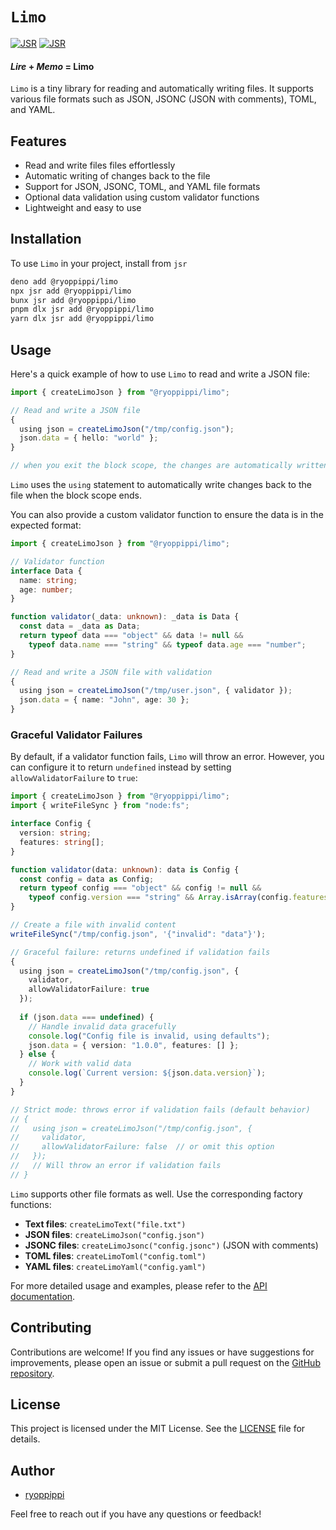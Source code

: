 # `Limo`

[![JSR](https://jsr.io/badges/@ryoppippi/limo)](https://jsr.io/@ryoppippi/limo)
[![JSR](https://jsr.io/badges/@ryoppippi/limo/score)](https://jsr.io/@ryoppippi/limo)

#### *Lire* + *Memo* = **Limo**

`Limo` is a tiny library for reading and automatically writing files. 
It supports various file formats such as JSON, JSONC (JSON with comments), TOML, and YAML.

## Features

- Read and write files files effortlessly
- Automatic writing of changes back to the file
- Support for JSON, JSONC, TOML, and YAML file formats
- Optional data validation using custom validator functions
- Lightweight and easy to use

## Installation

To use `Limo` in your project, install from `jsr`

```sh
deno add @ryoppippi/limo
npx jsr add @ryoppippi/limo
bunx jsr add @ryoppippi/limo
pnpm dlx jsr add @ryoppippi/limo
yarn dlx jsr add @ryoppippi/limo
```

## Usage

Here's a quick example of how to use `Limo` to read and write a JSON file:

```ts
import { createLimoJson } from "@ryoppippi/limo";

// Read and write a JSON file
{
  using json = createLimoJson("/tmp/config.json");
  json.data = { hello: "world" };
}

// when you exit the block scope, the changes are automatically written back to the file
```

`Limo` uses the `using` statement to automatically write changes back to the file when the block scope ends.

You can also provide a custom validator function to ensure the data is in the expected format:

```ts
import { createLimoJson } from "@ryoppippi/limo";

// Validator function
interface Data {
  name: string;
  age: number;
}

function validator(_data: unknown): _data is Data {
  const data = _data as Data;
  return typeof data === "object" && data != null &&
    typeof data.name === "string" && typeof data.age === "number";
}

// Read and write a JSON file with validation
{
  using json = createLimoJson("/tmp/user.json", { validator });
  json.data = { name: "John", age: 30 };
}
```

### Graceful Validator Failures

By default, if a validator function fails, `Limo` will throw an error. However, you can configure it to return `undefined` instead by setting `allowValidatorFailure` to `true`:

```ts
import { createLimoJson } from "@ryoppippi/limo";
import { writeFileSync } from "node:fs";

interface Config {
  version: string;
  features: string[];
}

function validator(data: unknown): data is Config {
  const config = data as Config;
  return typeof config === "object" && config != null &&
    typeof config.version === "string" && Array.isArray(config.features);
}

// Create a file with invalid content
writeFileSync("/tmp/config.json", '{"invalid": "data"}');

// Graceful failure: returns undefined if validation fails
{
  using json = createLimoJson("/tmp/config.json", { 
    validator, 
    allowValidatorFailure: true 
  });
  
  if (json.data === undefined) {
    // Handle invalid data gracefully
    console.log("Config file is invalid, using defaults");
    json.data = { version: "1.0.0", features: [] };
  } else {
    // Work with valid data
    console.log(`Current version: ${json.data.version}`);
  }
}

// Strict mode: throws error if validation fails (default behavior)
// {
//   using json = createLimoJson("/tmp/config.json", { 
//     validator,
//     allowValidatorFailure: false  // or omit this option
//   });
//   // Will throw an error if validation fails
// }
```

`Limo` supports other file formats as well. Use the corresponding factory functions:

- **Text files**: `createLimoText("file.txt")`
- **JSON files**: `createLimoJson("config.json")`
- **JSONC files**: `createLimoJsonc("config.jsonc")` (JSON with comments)
- **TOML files**: `createLimoToml("config.toml")`
- **YAML files**: `createLimoYaml("config.yaml")`


For more detailed usage and examples, please refer to the [API documentation](https://jsr.io/@ryoppippi/limo/doc).

## Contributing

Contributions are welcome! If you find any issues or have suggestions for improvements, please open an issue or submit a pull request on the [GitHub repository](https://github.com/ryoppippi/limo).

## License

This project is licensed under the MIT License. See the [LICENSE](./LICENSE) file for details.

## Author

- [ryoppippi](https://github.com/ryoppippi)

Feel free to reach out if you have any questions or feedback!
